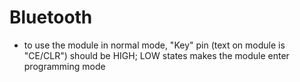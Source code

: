 
# Bluetooth

- to use the module in normal mode, "Key" pin (text on module is "CE/CLR") should be HIGH; LOW states makes the module enter programming mode

